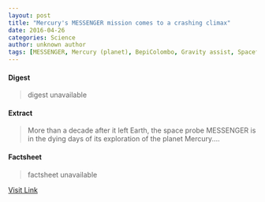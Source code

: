 ```yaml
---
layout: post
title: "Mercury's MESSENGER mission comes to a crashing climax"
date: 2016-04-26
categories: Science
author: unknown author
tags: [MESSENGER, Mercury (planet), BepiColombo, Gravity assist, Spaceflight, Astronautics, Planets of the Solar System, Bodies of the Solar System, Planetary science, Physical sciences, Outer space, Astronomy, Space science, Solar System]
---
```



#### Digest
>digest unavailable

#### Extract
>More than a decade after it left Earth, the space probe MESSENGER is in the dying days of its exploration of the planet Mercury....

#### Factsheet
>factsheet unavailable

[Visit Link](http://phys.org/news349510972.html)


